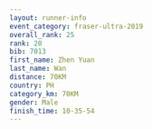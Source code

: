 ```yaml
---
layout: runner-info 
event_category: fraser-ultra-2019 
overall_rank: 25
rank: 20
bib: 7013
first_name: Zhen Yuan
last_name: Wan
distance: 70KM
country: PH
category_km: 70KM
gender: Male
finish_time: 10-35-54
---
```

